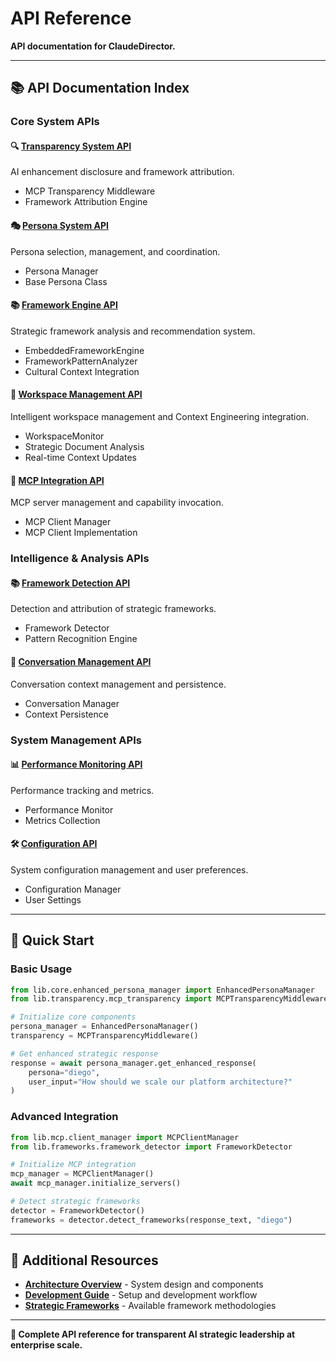 # API Reference

**API documentation for ClaudeDirector.**

---

## 📚 **API Documentation Index**

### **Core System APIs**

#### **🔍 [Transparency System API](api/TRANSPARENCY_API.md)**
AI enhancement disclosure and framework attribution.
- MCP Transparency Middleware
- Framework Attribution Engine

#### **🎭 [Persona System API](api/PERSONA_SYSTEM_API.md)**
Persona selection, management, and coordination.
- Persona Manager
- Base Persona Class

#### **📚 [Framework Engine API](api/FRAMEWORK_ENGINE_API.md)**
Strategic framework analysis and recommendation system.
- EmbeddedFrameworkEngine
- FrameworkPatternAnalyzer
- Cultural Context Integration

#### **📁 [Workspace Management API](api/WORKSPACE_API.md)**
Intelligent workspace management and Context Engineering integration.
- WorkspaceMonitor
- Strategic Document Analysis
- Real-time Context Updates

#### **🔧 [MCP Integration API](api/MCP_INTEGRATION_API.md)**
MCP server management and capability invocation.
- MCP Client Manager
- MCP Client Implementation

### **Intelligence & Analysis APIs**

#### **📚 [Framework Detection API](api/FRAMEWORK_DETECTION_API.md)**
Detection and attribution of strategic frameworks.
- Framework Detector
- Pattern Recognition Engine

#### **🔄 [Conversation Management API](api/CONVERSATION_API.md)**
Conversation context management and persistence.
- Conversation Manager
- Context Persistence

### **System Management APIs**

#### **📊 [Performance Monitoring API](api/PERFORMANCE_API.md)**
Performance tracking and metrics.
- Performance Monitor
- Metrics Collection

#### **🛠️ [Configuration API](api/CONFIGURATION_API.md)**
System configuration management and user preferences.
- Configuration Manager
- User Settings

---

## 🚀 **Quick Start**

### **Basic Usage**
```python
from lib.core.enhanced_persona_manager import EnhancedPersonaManager
from lib.transparency.mcp_transparency import MCPTransparencyMiddleware

# Initialize core components
persona_manager = EnhancedPersonaManager()
transparency = MCPTransparencyMiddleware()

# Get enhanced strategic response
response = await persona_manager.get_enhanced_response(
    persona="diego",
    user_input="How should we scale our platform architecture?"
)
```

### **Advanced Integration**
```python
from lib.mcp.client_manager import MCPClientManager
from lib.frameworks.framework_detector import FrameworkDetector

# Initialize MCP integration
mcp_manager = MCPClientManager()
await mcp_manager.initialize_servers()

# Detect strategic frameworks
detector = FrameworkDetector()
frameworks = detector.detect_frameworks(response_text, "diego")
```

---

## 📖 **Additional Resources**

- **[Architecture Overview](../architecture/OVERVIEW.md)** - System design and components
- **[Development Guide](../development/DEVELOPMENT_GUIDE.md)** - Setup and development workflow
- **[Strategic Frameworks](../frameworks/FRAMEWORKS_INDEX.md)** - Available framework methodologies

---

**🎯 Complete API reference for transparent AI strategic leadership at enterprise scale.**
